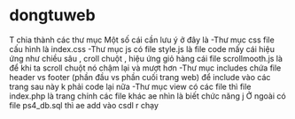 # dongtuweb
T chia thành các thư mục
Một số cái cần lưu ý ở đây là 
-Thư mục css file cấu hình là index.css
-Thư mục js có file style.js là file code mấy cái hiệu ứng như chiều sâu , croll chuột , hiệu ứng giỏ hàng 
  cái file scrollmooth.js là để khi ta scroll chuột nó chậm lại và mượt hơn
-Thư mục includes chứa file header vs footer (phần đầu vs phần cuối trang web) để include vào các trang sau này k phải code lại nữa
-Thư mục view có các file thì file index.php là trang chính các file khác ae nhìn là biết chức năng j
Ở ngoài có file ps4_db.sql thì ae add vào csdl r chạy
